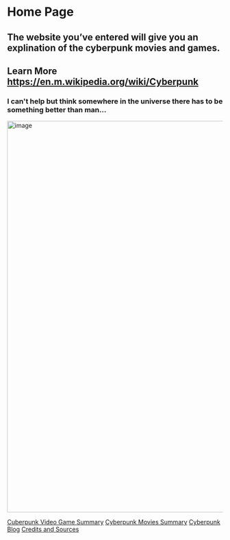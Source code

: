 # Home Page
## The website you’ve entered will give you an explination of the cyberpunk movies and games.
## Learn More https://en.m.wikipedia.org/wiki/Cyberpunk
### I can't help but think somewhere in the universe there has to be something better than man...

<img width="915" alt="image" src="https://user-images.githubusercontent.com/92458635/140818047-828b2554-97a3-4215-a158-50024a6613bf.png">

[Cuberpunk Video Game Summary](https://github.com/Dd161616/Cyber_Punk/blob/main/Cyberpunk%20Video%20Game%20Summary.md)
[Cyberpunk Movies Summary](https://github.com/Dd161616/Cyber_Punk/blob/main/Cyberpunk%20Movies%20Summary.md)
[Cyberpunk Blog](https://github.com/Dd161616/Cyber_Punk/blob/main/Blog.md)
[Credits and Sources](https://github.com/Dd161616/Cyber_Punk/blob/main/Credits.md)

